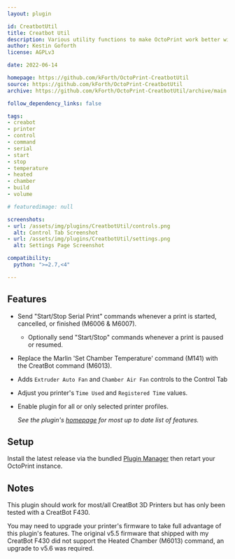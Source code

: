 ```yaml
---
layout: plugin

id: CreatbotUtil
title: Creatbot Util
description: Various utility functions to make OctoPrint work better with Creatbot printers.
author: Kestin Goforth
license: AGPLv3

date: 2022-06-14

homepage: https://github.com/kForth/OctoPrint-CreatbotUtil
source: https://github.com/kForth/OctoPrint-CreatbotUtil
archive: https://github.com/kForth/OctoPrint-CreatbotUtil/archive/main.zip

follow_dependency_links: false

tags:
- creabot
- printer
- control
- command
- serial
- start
- stop
- temperature
- heated
- chamber
- build
- volume

# featuredimage: null

screenshots:
- url: /assets/img/plugins/CreatbotUtil/controls.png
  alt: Control Tab Screenshot
- url: /assets/img/plugins/CreatbotUtil/settings.png
  alt: Settings Page Screenshot

compatibility:
  python: ">=2.7,<4"

---
```


## Features

- Send "Start/Stop Serial Print" commands whenever a print is started, cancelled, or finished (M6006 & M6007).
  - Optionally send "Start/Stop" commands whenever a print is paused or resumed.
- Replace the Marlin 'Set Chamber Temperature' command (M141) with the CreatBot command (M6013).
- Adds `Extruder Auto Fan` and `Chamber Air Fan` controls to the Control Tab
- Adjust you printer's `Time Used` and `Registered Time` values.
- Enable plugin for all or only selected printer profiles.

  *See the plugin's [homepage](https://github.com/kForth/OctoPrint-CreatbotUtil) for most up to date list of features.*

## Setup

Install the latest release via the bundled [Plugin Manager](https://docs.octoprint.org/en/master/bundledplugins/pluginmanager.html) then retart your OctoPrint instance.

## Notes

This plugin should work for most/all CreatBot 3D Printers but has only been tested with a CreatBot F430.

You may need to upgrade your printer's firmware to take full advantage of this plugin's features.
The original v5.5 firmware that shipped with my CreatBot F430 did not support the Heated Chamber (M6013) command, an upgrade to v5.6 was required.

